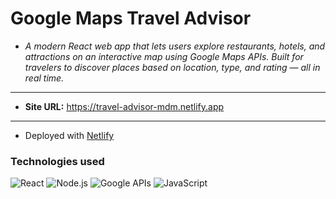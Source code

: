 # Google Maps Travel Advisor

- *A modern React web app that lets users explore restaurants, hotels, and attractions on an interactive map using Google Maps APIs. Built for travelers to discover places based on location, type, and rating — all in real time.*
---
- **Site URL:** https://travel-advisor-mdm.netlify.app
---
- Deployed with [Netlify](https://www.netlify.com/)

### Technologies used

![React](https://img.shields.io/badge/React-61DAFB?style=for-the-badge&logo=react&logoColor=black)
![Node.js](https://img.shields.io/badge/Node.js-339933?style=for-the-badge&logo=nodedotjs&logoColor=white)
![Google APIs](https://img.shields.io/badge/Google%20APIs-4285F4?style=for-the-badge&logo=google&logoColor=white)
![JavaScript](https://img.shields.io/badge/JavaScript-F7DF1E?style=for-the-badge&logo=javascript&logoColor=black)
